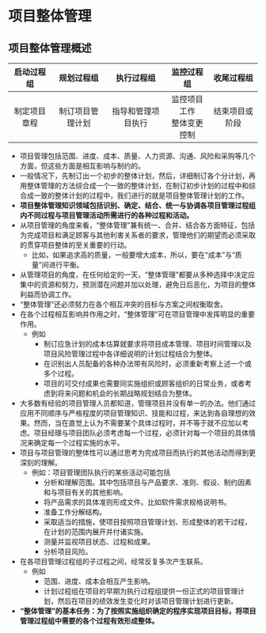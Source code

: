 # 项目整体管理

## 项目整体管理概述

|启动过程组|规划过程组|执行过程组|监控过程组|收尾过程组|
|:-:|:-:|:-:|:-:|:-:|
| 制定项目章程 | 制订项目管理计划 | 指导和管理项目执行 | 监控项目工作<br />整体变更控制 | 结束项目或阶段 |



- 项目管理包括范围、进度、成本、质量、人力资源、沟通、风险和采购等几个方面，但这些方面是相互影响与制约的。
- 一般情况下，先制订出一个初步的整体计划，然后，详细制订各个分计划，再用整体管理的方法综合成一个一致的整体计划，在制订初步计划的过程中和综合成一致的整体计划的过程中，我们进行的就是项目整体管理计划的工作。
- **项目整体管理知识领域包括识别、确定、结合、统一与协调各项目管理过程组内不同过程与项目管理活动所需进行的各种过程和活动。**
- 从项目管理的角度来看，“整体管理”兼有统一、合并、结合各方面特征，包括为完成项目和满足顾客与其他利害关系者的要求，管理他们的期望而必须采取的贯穿项目整体的至关重要的行动。
  - 比如，如果追求高的质量，一般要增大成本，所以，要在“成本”与“质量”间进行平衡。
- 从管理项目的角度，在任何给定的一天，“整体管理”都要从多种选择中决定应集中的资源和努力，预测潜在问题并加以处理，避免日后恶化，为项目的整体利益而协调工作。
- “整体管理”还必须努力在各个相互冲突的目标与方案之间权衡取舍。
- 在各个过程相互影响并作用之时，“整体管理”可在项目管理中发挥明显的重要作用。
  - 例如
    - 制订应急计划的成本估算就要求将项目成本管理、项目时间管理以及项目风险管理过程中各详细说明的计划过程结合为整体。
    - 在识别出人员配备的各种办法带有风险时，必须重新考察上述一个或多个过程。
    - 项目的可交付成果也需要同实施组织或顾客组织的日常业务，或者考虑到将来问题和机会的长期战略规划结合为整体。
- 大多数有经验的项目管理人员都知道，管理项目并没有单一的办法。他们通过应用不同顺序与严格程度的项目管理知识、技能和过程，来达到各自理想的效果。然而，当在直觉上认为不需要某个具体过程时，并不等于就不应加以考虑。项目经理与项目团队必须考虑每一个过程，必须针对每一个项目的具体情况来确定每一个过程实施的水平。
- 项目与项目管理的整体性可以通过思考为完成项目而执行的其他活动而得到更深刻的理解。
  - 例如：项目管理团队执行的某些活动可能包括
    - 分析和理解范围。其中包括项目与产品要求、准则、假设、制约因素和与项目有关的其他影响。
    - 将产品需求的具体准则形成文件。比如软件需求规格说明书。
    - 准备工作分解结构。
    - 采取适当的措施，使项目按照项目管理计划、形成整体的若干过程，在计划的范围内展开并付诸实施。
    - 测量并监视项目状态、过程和成果。
    - 分析项目风险。
- 在各项目管理过程组的子过程之间，经常反复多次产生联系。
  - 例如
    - 范围、进度、成本会相互产生影响。
    - 计划过程组在项目的早期为执行过程组提供一份正式的项目管理计划，然后在项目的绩效发生变化时对该项目管理计划进行更新。
- **“整体管理”的基本任务：为了按照实施组织确定的程序实现项目目标，将项目管理过程组中需要的各个过程有效形成整体。**